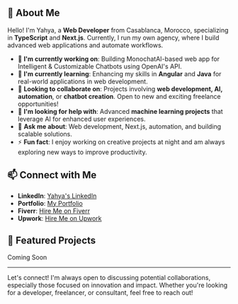 ## 👋 About Me

Hello! I'm Yahya, a **Web Developer** from Casablanca, Morocco, specializing in **TypeScript** and **Next.js**. Currently, I run my own agency, where I build advanced web applications and automate workflows.

- 🔭 **I'm currently working on**: Building MonochatAI-based web app for Intelligent & Customizable Chatbots using OpenAI's API.
- 🌱 **I'm currently learning**: Enhancing my skills in **Angular** and **Java** for real-world applications in web development.
- 👯 **Looking to collaborate on**: Projects involving **web development, AI, automation**, or **chatbot creation**. Open to new and exciting freelance opportunities!
- 🤔 **I'm looking for help with**: Advanced **machine learning projects** that leverage AI for enhanced user experiences.
- 💬 **Ask me about**: Web development, Next.js, automation, and building scalable solutions.
- ⚡ **Fun fact**: I enjoy working on creative projects at night and am always exploring new ways to improve productivity.

## 📫 Connect with Me

- **LinkedIn**: [Yahya's LinkedIn](https://www.linkedin.com/in/yahyatahoune/)
- **Portfolio**: [My Portfolio](https://yahyatahoune-com.vercel.app)
- **Fiverr**: [Hire Me on Fiverr](https://www.fiverr.com/YOUR-FIVERR)
- **Upwork**: [Hire Me on Upwork](https://www.upwork.com/YOUR-UPWORK)

## 🚀 Featured Projects

Coming Soon

---

Let's connect! I'm always open to discussing potential collaborations, especially those focused on innovation and impact. Whether you're looking for a developer, freelancer, or consultant, feel free to reach out!
